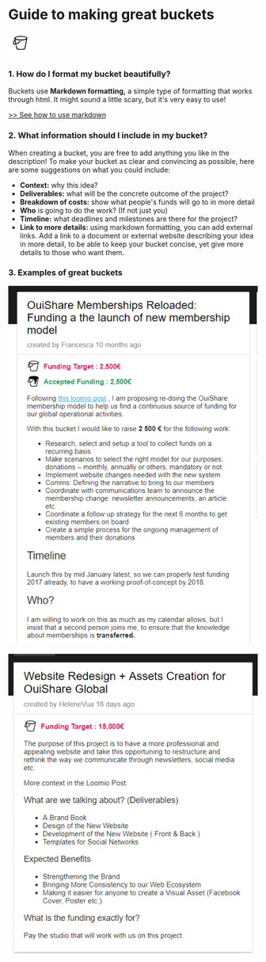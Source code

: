 # Guide to making great buckets

![](../.gitbook/assets/bucketsmall.png)

### 1. How do I format my bucket beautifully?

Buckets use **Markdown formatting,** a simple type of formatting that works through html. It might sound a little scary, but it's very easy to use!

[ &gt;&gt; See how to use markdown](https://www.loomio.org/markdown)

### 2. What information should I include in my bucket?

When creating a bucket, you are free to add anything you like in the description! To make your bucket as clear and convincing as possible, here are some suggestions on what you could include:

* **Context:** why this idea? 
* **Deliverables:** what will be the concrete outcome of the project? 
* **Breakdown of costs:** show what people's funds will go to in more detail
* **Who** is going to do the work? \(If not just you\)
* **Timeline:** what deadlines and milestones are there for the project? 
* **Link to more details:** using markdown formatting, you can add external links. Add a link to a document or external website describing your idea in more detail, to be able to keep your bucket concise, yet give more details to those who want them. 

### 3. Examples of great buckets

![](../.gitbook/assets/ouishare2.png)

![](../.gitbook/assets/ouishare3.png)

